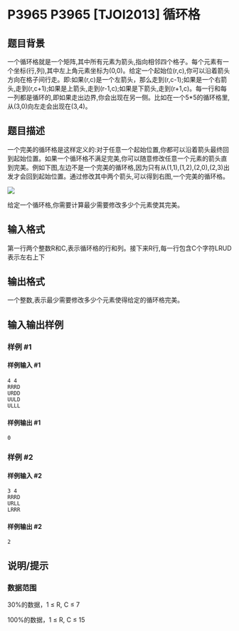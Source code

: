 # P3965 P3965 [TJOI2013] 循环格

## 题目背景

一个循环格就是一个矩阵,其中所有元素为箭头,指向相邻四个格子。每个元素有一个坐标(行,列),其中左上角元素坐标为(0,0)。给定一个起始位(r,c),你可以沿着箭头方向在格子间行走。即:如果(r,c)是一个左箭头，那么走到(r,c-1);如果是一个右箭头,走到(r,c+1);如果是上箭头,走到(r-1,c);如果是下箭头,走到(r+1,c)。每一行和每一列都是循环的,即如果走出边界,你会出现在另一侧。比如在一个5\*5的循环格里,从(3,0)向左走会出现在(3,4)。


## 题目描述

一个完美的循环格是这样定义的:对于任意一个起始位置,你都可以沿着箭头最终回到起始位置。如果一个循环格不满足完美,你可以随意修改任意一个元素的箭头直到完美。例如下图,左边不是一个完美的循环格,因为只有从(1,1),(1,2),(2,0),(2,3)出发才会回到起始位置。通过修改其中两个箭头,可以得到右图,一个完美的循环格。

 ![](https://cdn.luogu.com.cn/upload/pic/10987.png) 

给定一个循环格,你需要计算最少需要修改多少个元素使其完美。


## 输入格式

第一行两个整数R和C,表示循环格的行和列。接下来R行,每一行包含C个字符LRUD表示左右上下


## 输出格式

一个整数,表示最少需要修改多少个元素使得给定的循环格完美。


## 输入输出样例

### 样例 #1

#### 样例输入 #1

```
4 4
RRRD
URDD
UULD
ULLL
```

#### 样例输出 #1

```
0
```

### 样例 #2

#### 样例输入 #2

```
3 4
RRRD
URLL
LRRR
```

#### 样例输出 #2

```
2
```

## 说明/提示

### 数据范围

30%的数据，1 ≤ R, C ≤ 7

100%的数据，1 ≤ R, C ≤ 15

